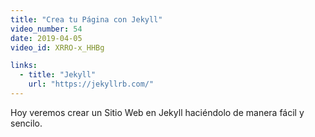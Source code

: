 ```yaml
---
title: "Crea tu Página con Jekyll"
video_number: 54
date: 2019-04-05
video_id: XRRO-x_HHBg

links:
  - title: "Jekyll"
    url: "https://jekyllrb.com/"
---
```


Hoy veremos crear un Sitio Web en Jekyll haciéndolo de manera fácil y sencilo.
